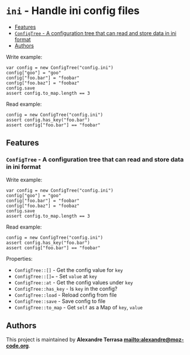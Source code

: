 # `ini` - Handle ini config files

* [Features](#Features)
* [`ConfigTree` - A configuration tree that can read and store data in ini format](#`ConfigTree`---A-configuration-tree-that-can-read-and-store-data-in-ini-format)
* [Authors](#Authors)

Write example:

    var config = new ConfigTree("config.ini")
    config["goo"] = "goo"
    config["foo.bar"] = "foobar"
    config["foo.baz"] = "foobaz"
    config.save
    assert config.to_map.length == 3

Read example:

    config = new ConfigTree("config.ini")
    assert config.has_key("foo.bar")
    assert config["foo.bar"] == "foobar"

## Features

### `ConfigTree` - A configuration tree that can read and store data in ini format

Write example:

    var config = new ConfigTree("config.ini")
    config["goo"] = "goo"
    config["foo.bar"] = "foobar"
    config["foo.baz"] = "foobaz"
    config.save
    assert config.to_map.length == 3

Read example:

    config = new ConfigTree("config.ini")
    assert config.has_key("foo.bar")
    assert config["foo.bar"] == "foobar"

Properties:

* `ConfigTree::[]` - Get the config value for `key`
* `ConfigTree::[]=` - Set `value` at `key`
* `ConfigTree::at` - Get the config values under `key`
* `ConfigTree::has_key` - Is `key` in the config?
* `ConfigTree::load` - Reload config from file
* `ConfigTree::save` - Save config to file
* `ConfigTree::to_map` - Get `self` as a Map of `key`, `value`

## Authors

This project is maintained by **Alexandre Terrasa <mailto:alexandre@moz-code.org>**.
